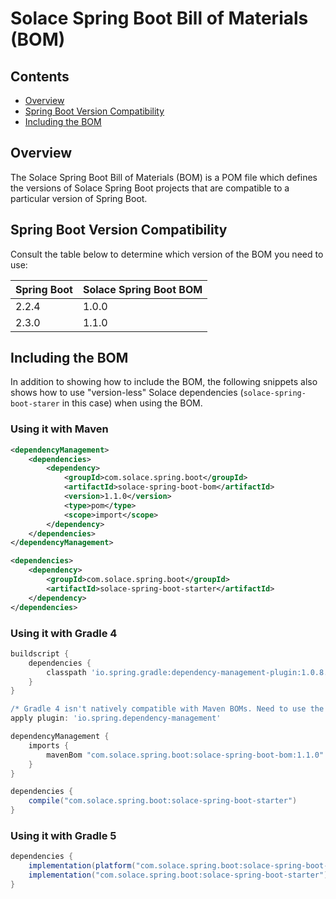 # Solace Spring Boot Bill of Materials (BOM)

## Contents

* [Overview](#overview)
* [Spring Boot Version Compatibility](#spring-boot-version-compatibility)
* [Including the BOM](#including-the-bom)

## Overview

The Solace Spring Boot Bill of Materials (BOM) is a POM file which defines the versions of Solace Spring Boot projects that are compatible to a particular version of Spring Boot.

## Spring Boot Version Compatibility

Consult the table below to determine which version of the BOM you need to use:

|Spring Boot       | Solace Spring Boot BOM |
|----------------- |------------------------|
| 2.2.4            | 1.0.0                  |
| 2.3.0            | 1.1.0                  |

## Including the BOM

In addition to showing how to include the BOM, the following snippets also shows how to use "version-less" Solace dependencies (`solace-spring-boot-starer` in this case) when using the BOM.

### Using it with Maven
```xml
<dependencyManagement>
    <dependencies>
        <dependency>
            <groupId>com.solace.spring.boot</groupId>
            <artifactId>solace-spring-boot-bom</artifactId>
            <version>1.1.0</version>
            <type>pom</type>
            <scope>import</scope>
        </dependency>
    </dependencies>
</dependencyManagement>

<dependencies>
    <dependency>
        <groupId>com.solace.spring.boot</groupId>
        <artifactId>solace-spring-boot-starter</artifactId>
    </dependency>
</dependencies>
```

### Using it with Gradle 4
```groovy
buildscript {
    dependencies {
        classpath 'io.spring.gradle:dependency-management-plugin:1.0.8.RELEASE'
    }
}

/* Gradle 4 isn't natively compatible with Maven BOMs. Need to use the Spring's dependency management plugin. */
apply plugin: 'io.spring.dependency-management'

dependencyManagement {
    imports {
        mavenBom "com.solace.spring.boot:solace-spring-boot-bom:1.1.0"
    }
}

dependencies {
    compile("com.solace.spring.boot:solace-spring-boot-starter")
}
```

### Using it with Gradle 5
```groovy
dependencies {
    implementation(platform("com.solace.spring.boot:solace-spring-boot-bom:1.1.0"))
    implementation("com.solace.spring.boot:solace-spring-boot-starter")
}
```

